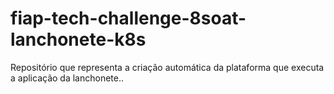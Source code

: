 # fiap-tech-challenge-8soat-lanchonete-k8s
Repositório que representa a criação automática da plataforma que executa a aplicação da lanchonete..
